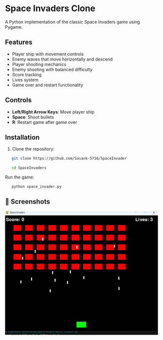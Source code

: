 # Space Invaders Clone

A Python implementation of the classic Space Invaders game using Pygame.

## Features
- Player ship with movement controls
- Enemy waves that move horizontally and descend
- Player shooting mechanics
- Enemy shooting with balanced difficulty
- Score tracking
- Lives system
- Game over and restart functionality

## Controls
- **Left/Right Arrow Keys**: Move player ship
- **Space**: Shoot bullets
- **R**: Restart game after game over

## Installation
1. Clone the repository:
```bash
   git clone https://github.com/Sasank-5716/SpaceInvader
```
```bash
   cd SpaceInvaders
```
Run the game:
```bash
   python space_invader.py
```
## 📸 Screenshots

![Game Screenshot](Space_invader.png) 


